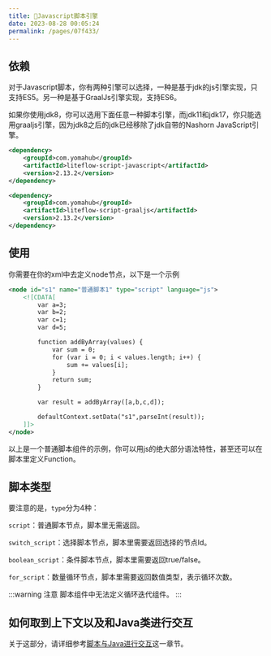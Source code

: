 ```yaml
---
title: 🧀Javascript脚本引擎
date: 2023-08-28 00:05:24
permalink: /pages/07f433/
---
```


## 依赖

对于Javascript脚本，你有两种引擎可以选择，一种是基于jdk的js引擎实现，只支持ES5。另一种是基于GraalJs引擎实现，支持ES6。

如果你使用jdk8，你可以选用下面任意一种脚本引擎，而jdk11和jdk17，你只能选用graaljs引擎，因为jdk8之后的jdk已经移除了jdk自带的Nashorn JavaScript引擎。


```xml
<dependency>
    <groupId>com.yomahub</groupId>
    <artifactId>liteflow-script-javascript</artifactId>
    <version>2.13.2</version>
</dependency>
```

```xml
<dependency>
    <groupId>com.yomahub</groupId>
    <artifactId>liteflow-script-graaljs</artifactId>
    <version>2.13.2</version>
</dependency>
```

## 使用

你需要在你的xml中去定义node节点，以下是一个示例

```xml
<node id="s1" name="普通脚本1" type="script" language="js">
    <![CDATA[
        var a=3;
        var b=2;
        var c=1;
        var d=5;

        function addByArray(values) {
            var sum = 0;
            for (var i = 0; i < values.length; i++) {
                sum += values[i];
            }
            return sum;
        }

        var result = addByArray([a,b,c,d]);

        defaultContext.setData("s1",parseInt(result));
    ]]>
</node>
```

以上是一个普通脚本组件的示例，你可以用js的绝大部分语法特性，甚至还可以在脚本里定义Function。

## 脚本类型

要注意的是，`type`分为4种：

`script`：普通脚本节点，脚本里无需返回。

`switch_script`：选择脚本节点，脚本里需要返回选择的节点Id。

`boolean_script`：条件脚本节点，脚本里需要返回true/false。

`for_script`：数量循环节点，脚本里需要返回数值类型，表示循环次数。

:::warning 注意
脚本组件中无法定义循环迭代组件。
:::

## 如何取到上下文以及和Java类进行交互

关于这部分，请详细参考[脚本与Java进行交互](/pages/d861c8/)这一章节。